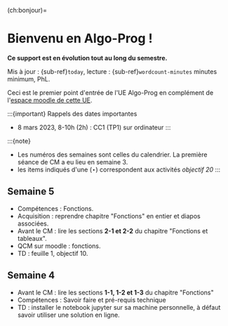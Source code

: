 <!-- #region -->
(ch:bonjour)=
# Bienvenu en Algo-Prog !

**Ce support est en évolution tout au long du semestre.**

Mis à jour : {sub-ref}`today`, lecture : {sub-ref}`wordcount-minutes` minutes minimum, PhL.

Ceci est le premier point d'entrée de l'UE Algo-Prog en complément de l'[espace moodle de cette UE](https://cours.univ-perp.fr/course/view.php?id=925).


:::{important} Rappels des dates importantes
- 8 mars 2023, 8-10h (2h) : CC1 (TP1) sur ordinateur
:::

:::{note}
- Les numéros des semaines sont celles du calendrier. 
La première séance de CM a eu lieu en semaine 3.
- les items indiqués d'une ($\star$) correspondent aux activités _objectif 20_
:::
 
## Semaine 5

- Compétences : Fonctions.
- Acquisition : reprendre chapitre "Fonctions" en entier et diapos associées.
- Avant le CM : lire les sections **2-1 et 2-2** du chapitre "Fonctions et tableaux".
- QCM sur moodle : fonctions.
- TD : feuille 1, objectif 10.

## Semaine 4

- Avant le CM : lire les sections **1-1, 1-2 et 1-3** du chapitre "Fonctions"
- Compétences : Savoir faire et pré-requis technique
- TD : installer le notebook jupyter sur sa machine personnelle, à défaut savoir utiliser une solution en ligne.



<!-- #endregion -->
